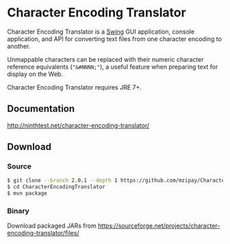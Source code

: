 # Character Encoding Translator

Character Encoding Translator is a
[Swing](http://docs.oracle.com/javase/7/docs/api/javax/swing/package-summary.html)
GUI application, console application, and API for converting text files from
one character encoding to another.

Unmappable characters can be replaced with their numeric character reference
equivalents (`"&#NNNN;"`), a useful feature when preparing text for display on
the Web.

Character Encoding Translator requires JRE 7+.

## Documentation

http://ninthtest.net/character-encoding-translator/

## Download

### Source

```bash
$ git clone --branch 2.0.1 --depth 1 https://github.com/mzipay/CharacterEncodingTranslator
$ cd CharacterEncodingTranslator
$ mvn package
```

### Binary

Download packaged JARs from
https://sourceforge.net/projects/character-encoding-translator/files/

